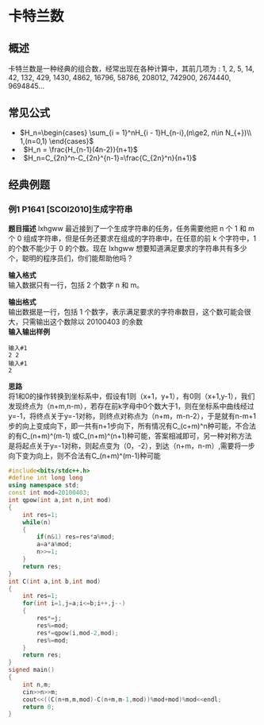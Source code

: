 # 卡特兰数
## 概述
卡特兰数是一种经典的组合数，经常出现在各种计算中，其前几项为 :
1, 2, 5, 14, 42, 132, 429, 1430, 4862, 16796, 58786, 208012, 742900, 2674440, 9694845…

## 常见公式
+   $H_n=\begin{cases}
        \sum_{i = 1}^nH_{i - 1}H_{n-i},(n\ge2, n\in N_{+})\\
        1,(n=0,1)
    \end{cases}$
+   &ensp;$H_n = \frac{H_{n-1}(4n-2)}{n+1}$
+   &ensp;$H_n=C_{2n}^n-C_{2n}^{n-1}=\frac{C_{2n}^n}{n+1}$

## 经典例题
### 例1 P1641 [SCOI2010]生成字符串
**题目描述**
lxhgww 最近接到了一个生成字符串的任务，任务需要他把 n 个 1 和 m 个 0 组成字符串，但是任务还要求在组成的字符串中，在任意的前 k 个字符中，1 的个数不能少于 0 的个数。现在 lxhgww 想要知道满足要求的字符串共有多少个，聪明的程序员们，你们能帮助他吗？

**输入格式**\
输入数据只有一行，包括 2 个数字 n 和 m。

**输出格式**\
输出数据是一行，包括 1 个数字，表示满足要求的字符串数目，这个数可能会很大，只需输出这个数除以 20100403 的余数\
**输入输出样例**
```
输入#1
2 2
输入#1
2
```
**思路**\
将1和0的操作转换到坐标系中，假设有1则（x+1，y+1），有0则（x+1,y-1），我们发现终点为（n+m,n-m），若存在前k字母中0个数大于1，则在坐标系中曲线经过y=-1，将终点关于y=-1对称，则终点对称点为（n+m，m-n-2），于是就有n-m+1步的向上变成向下，即一共有n+1步向下，所有情况有C_(c+m)^n种可能，不合法的有C_(n+m)^(m-1) 或C_(n+m)^(n+1)种可能，答案相减即可，另一种对称方法是将起点关于y=-1对称，则起点变为（0，-2），到达（n+m，n-m）,需要将一步向下变为向上，则不合法有C_(n+m)^(m-1)种可能

```cpp
#include<bits/stdc++.h>  
#define int long long  
using namespace std;  
const int mod=20100403;  
int qpow(int a,int n,int mod)  
{  
    int res=1;  
    while(n)  
    {  
        if(n&1) res=res*a%mod;  
        a=a*a%mod;  
        n>>=1;  
    }  
    return res;  
}  
int C(int a,int b,int mod)  
{  
    int res=1;  
    for(int i=1,j=a;i<=b;i++,j--)  
    {  
        res*=j;  
        res%=mod;  
        res*=qpow(i,mod-2,mod);  
        res%=mod;  
    }  
    return res;  
}  
signed main()  
{  
    int n,m;  
    cin>>n>>m;  
    cout<<((C(n+m,m,mod)-C(n+m,m-1,mod))%mod+mod)%mod<<endl;  
    return 0;  
}  
```


